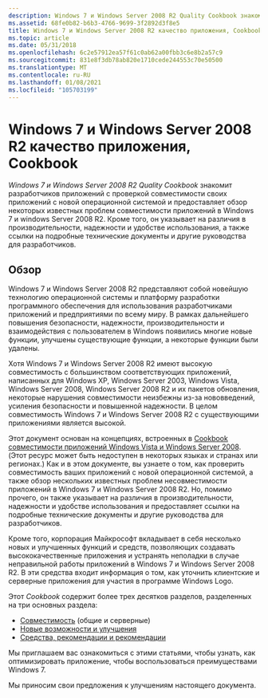 ```yaml
---
description: Windows 7 и Windows Server 2008 R2 Quality Cookbook знакомит разработчиков приложений с проверкой совместимости своих приложений с новой операционной системой и предоставляет обзор некоторых известных проблем совместимости приложений в Windows 7 и Windows Server 2008 R2. Кроме того, он указывает на различия в производительности, надежности и удобстве использования, а также ссылки на подробные технические документы и другие руководства для разработчиков.
ms.assetid: 68fe0b82-b6b3-4766-9699-3f2892d3f8e5
title: Windows 7 и Windows Server 2008 R2 качество приложения, Cookbook
ms.topic: article
ms.date: 05/31/2018
ms.openlocfilehash: 6c2e57912ea57f61c0ab62a00fbb3c6e8b2a57c9
ms.sourcegitcommit: 831e8f3db78ab820e1710cede244553c70e50500
ms.translationtype: MT
ms.contentlocale: ru-RU
ms.lasthandoff: 01/08/2021
ms.locfileid: "105703199"
---
```

# <a name="windows-7-and-windows-server-2008-r2-application-quality-cookbook"></a>Windows 7 и Windows Server 2008 R2 качество приложения, Cookbook

*Windows 7 и Windows Server 2008 R2 Quality Cookbook* знакомит разработчиков приложений с проверкой совместимости своих приложений с новой операционной системой и предоставляет обзор некоторых известных проблем совместимости приложений в Windows 7 и windows Server 2008 R2. Кроме того, он указывает на различия в производительности, надежности и удобстве использования, а также ссылки на подробные технические документы и другие руководства для разработчиков.

## <a name="overview"></a>Обзор

Windows 7 и Windows Server 2008 R2 представляют собой новейшую технологию операционной системы и платформу разработки программного обеспечения для использования разработчиками приложений и предприятиями по всему миру. В рамках дальнейшего повышения безопасности, надежности, производительности и взаимодействия с пользователем в Windows появились многие новые функции, улучшены существующие функции, а некоторые функции были удалены.

Хотя Windows 7 и Windows Server 2008 R2 имеют высокую совместимость с большинством соответствующих приложений, написанных для Windows XP, Windows Server 2003, Windows Vista, Windows Server 2008, Windows Server 2008 R2 и их пакетов обновления, некоторые нарушения совместимости неизбежны из-за нововведений, усиления безопасности и повышенной надежности. В целом совместимость Windows 7 и Windows Server 2008 R2 с существующими приложениями является высокой.

Этот документ основан на концепциях, встроенных в [Cookbook совместимости приложений Windows Vista и Windows Server 2008](/previous-versions/bb757005(v=msdn.10)). (Этот ресурс может быть недоступен в некоторых языках и странах или регионах.) Как и в этом документе, вы узнаете о том, как проверить совместимость ваших приложений с новой операционной системой, а также обзор нескольких известных проблем несовместимости приложений в Windows 7 и Windows Server 2008 R2. Но, помимо прочего, он также указывает на различия в производительности, надежности и удобстве использования и предоставляет ссылки на подробные технические документы и другие руководства для разработчиков.

Кроме того, корпорация Майкрософт вкладывает в себя несколько новых и улучшенных функций и средств, позволяющих создавать высококачественные приложения и устранять неполадки в случае неправильной работы приложений в Windows 7 и Windows Server 2008 R2. В эти средства входит информация о том, как уточнить клиентские и серверные приложения для участия в программе Windows Logo.

Этот *Cookbook* содержит более трех десятков разделов, разделенных на три основных раздела:

-   [Совместимость](compatibility.md) (общие и серверные)
-   [Новые возможности и улучшения](new-features-and-enhancements.md)
-   [Средства, рекомендации и рекомендации](tools--resources--and-guidance.md)

Мы приглашаем вас ознакомиться с этими статьями, чтобы узнать, как оптимизировать приложение, чтобы воспользоваться преимуществами Windows 7.

Мы приносим свои предложения к улучшениям настоящего документа.

 

 



